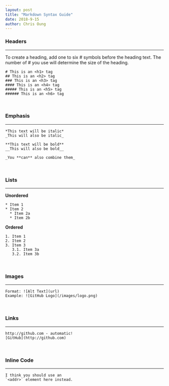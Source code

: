 ```yaml
---
layout: post
title: "Markdown Syntax Guide"
date: 2018-9-15
author: Chris Oung
---
```


### Headers
---

To create a heading, add one to six # symbols before the heading text. The number of # you use will determine the size of the heading.

```
# This is an <h1> tag
## This is an <h2> tag
### This is an <h3> tag
#### This is an <h4> tag
##### This is an <h5> tag
###### This is an <h6> tag
```
<br/>

### Emphasis
---

```
*This text will be italic*
_This will also be italic_

**This text will be bold**
__This will also be bold__

_You **can** also combine them_
```

<br/>

### Lists
---

**Unordered**

```
* Item 1
* Item 2
  * Item 2a
  * Item 2b
```

**Ordered**

```
1. Item 1
2. Item 2
3. Item 3
   3.1. Item 3a
   3.2. Item 3b
```

<br/>

### Images
---

```
Format: ![Alt Text](url)
Example: ![GitHub Logo](/images/logo.png)
```

<br/>

### Links
---

```
http://github.com - automatic!
[GitHub](http://github.com)
```

<br/>

### Inline Code
---

```
I think you should use an
`<addr>` element here instead.
```

<br/>
